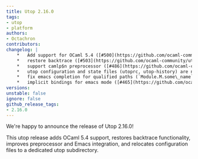 ```yaml
---
title: Utop 2.16.0
tags:
- utop
- platform
authors:
- Octachron
contributors:
changelog: |
    *   Add support for OCaml 5.4 ([#500](https://github.com/ocaml-community/utop/pull/500), [@Octachron](https://github.com/Octachron), [@anmonteiro](https://github.com/anmonteiro))
    *   restore backtrace ([#503](https://github.com/ocaml-community/utop/pull/503), fixes [#501](https://github.com/ocaml-community/utop/issues/501), [@ysalmon](https://github.com/ysalmon))
    *   support camlp$n preprocessor ([#486](https://github.com/ocaml-community/utop/pull/486), fixes [#485](https://github.com/ocaml-community/utop/issues/485), [@aqjune](https://github.com/aqjune))
    *   utop configuration and state files (utoprc, utop-history) are now always in the relevant  utop subdirectory ([#484](https://github.com/ocaml-community/utop/pull/484), fixes [#478](https://github.com/ocaml-community/utop/issues/478), [#481](https://github.com/ocaml-community/utop/issues/481) and [#499](https://github.com/ocaml-community/utop/issues/499), [@tuohy](https://github.com/tuohy)).
    *   fix emacs completion for qualified paths (`Module.M.some\_name`) ([#497](https://github.com/ocaml-community/utop/pull/497), fix [#455](https://github.com/ocaml-community/utop/issues/455), [@juergenhoetzel](https://github.com/juergenhoetzel), [@bbatsov](https://github.com/bbatsov))
    *   implicit bindings for emacs mode ([#465](https://github.com/ocaml-community/utop/pull/465), fix [#412](https://github.com/ocaml-community/utop/issues/412), [@bencef](https://github.com/bencef))
versions:
unstable: false
ignore: false
github_release_tags:
- 2.16.0
---
```


We're happy to announce the release of Utop 2.16.0!

This utop release adds OCaml 5.4 support, restores backtrace functionality, improves preprocessor and Emacs integration, and relocates configuration files to a dedicated utop subdirectory.
